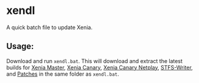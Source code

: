 # xendl
A quick batch file to update Xenia.

## Usage:
Download and run `xendl.bat`.
This will download and extract the latest builds for [Xenia Master](https://github.com/xenia-project/xenia "Master"), [Xenia Canary](https://github.com/xenia-canary/xenia-canary), [Xenia Canary Netplay](https://github.com/AdrianCassar/xenia-canary/tree/netplay_canary_experimental), [STFS-Writer](https://github.com/epozzobon/xenia/tree/stfs-writer "STFS-Writer"), and [Patches](https://github.com/xenia-canary/game-patches "Patches") in the same folder as `xendl.bat`.
